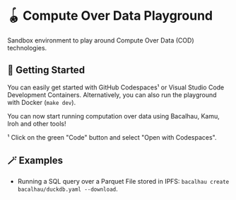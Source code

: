 # :yo_yo: Compute Over Data Playground

Sandbox environment to play around Compute Over Data (COD) technologies.

## :rocket: Getting Started

You can easily get started with GitHub Codespaces¹ or Visual Studio Code Development Containers. Alternatively, you can also run the playground with Docker (`make dev`).

You can now start running computation over data using Bacalhau, Kamu, Iroh and other tools!

¹ Click on the green "Code" button and select "Open with Codespaces".

## :magic_wand: Examples

- Running a SQL query over a Parquet File stored in IPFS: `bacalhau create bacalhau/duckdb.yaml --download`.
